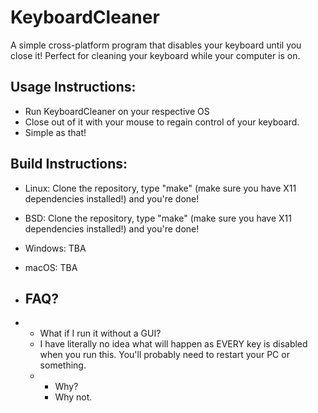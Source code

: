# KeyboardCleaner
A simple cross-platform program that disables your keyboard until you close it! Perfect for cleaning your keyboard while your computer is on.

## Usage Instructions:
- Run KeyboardCleaner on your respective OS
- Close out of it with your mouse to regain control of your keyboard. 
- Simple as that!

## Build Instructions:
- Linux: Clone the repository, type "make" (make sure you have X11 dependencies installed!) and you're done!
- BSD: Clone the repository, type "make" (make sure you have X11 dependencies installed!) and you're done!
- Windows: TBA
- macOS: TBA

- ## FAQ?
- - What if I run it without a GUI?
  - I have literally no idea what will happen as EVERY key is disabled when you run this. You'll probably need to restart your PC or something.
  - - Why?
    - Why not. 

